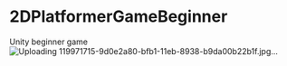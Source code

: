 # 2DPlatformerGameBeginner
Unity beginner game
![Uploading 119971715-9d0e2a80-bfb1-11eb-8938-b9da00b22b1f.jpg…]()
